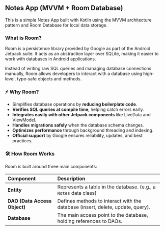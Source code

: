 ## Notes App (MVVM + Room Database)
This is a simple Notes App built with Kotlin using the MVVM architecture pattern and Room Database for local data storage.

### What is Room?
Room is a persistence library provided by Google as part of the Android Jetpack suite.
It acts as an abstraction layer over SQLite, making it easier to work with databases in Android applications.

Instead of writing raw SQL queries and managing database connections manually, Room allows developers to interact with a database using high-level, type-safe objects and methods.

### ⚡ Why Room?
* Simplifies database operations by **reducing boilerplate code**.
* **Verifies SQL queries at compile time**, helping catch errors early.
* **Integrates easily with other Jetpack components** like LiveData and ViewModel.
* **Handles migrations safely** when the database schema changes.
* **Optimizes performance** through background threading and indexing.
* **Official support** by Google ensures reliability, updates, and best practices.

### 🛠 How Room Works

Room is built around three main components:

| Component                    | Description                                                                    |
|:-----------------------------|:-------------------------------------------------------------------------------|
| **Entity**                   | Represents a table in the database. (e.g., a `Notes` data class)               |
| **DAO (Data Access Object)** | Defines methods to interact with the database (insert, delete, update, query). |
| **Database**                 | The main access point to the database, holding references to DAOs.             |


